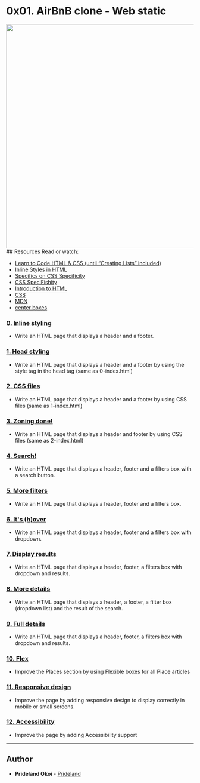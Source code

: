 # 0x01. AirBnB clone - Web static

<img src="https://image.shutterstock.com/image-vector/vector-collection-web-development-shield-600w-1757407325.jpg" width="600px"/>
## Resources
Read or watch:

* [Learn to Code HTML & CSS (until “Creating Lists” included)](https://learn.shayhowe.com/html-css/)
* [Inline Styles in HTML](https://www.codecademy.com/article/html-inline-styles)
* [Specifics on CSS Specificity](https://css-tricks.com/specifics-on-css-specificity/)
* [CSS SpeciFishity](http://www.standardista.com/wp-content/uploads/2012/01/specificity3.pdf)
* [Introduction to HTML](https://developer.mozilla.org/en-US/docs/Learn/HTML/Introduction_to_HTML)
* [CSS](https://developer.mozilla.org/en-US/docs/Learn/CSS)
* [MDN](https://developer.mozilla.org/en-US/)
* [center boxes](https://css-tricks.com/centering-css-complete-guide/)



### [0. Inline styling](./0-index.html)
* Write an HTML page that displays a header and a footer.
### [1. Head styling](./1-index.html)
* Write an HTML page that displays a header and a footer by using the style tag in the head tag (same as 0-index.html)
### [2. CSS files](./2-index.html)
* Write an HTML page that displays a header and a footer by using CSS files (same as 1-index.html)
### [3. Zoning done!](./3-index.html)
* Write an HTML page that displays a header and footer by using CSS files (same as 2-index.html)
### [4. Search!](./4-index.html)
* Write an HTML page that displays a header, footer and a filters box with a search button.
### [5. More filters](./5-index.html)
* Write an HTML page that displays a header, footer and a filters box.
### [6. It's (h)over](./6-index.html)
* Write an HTML page that displays a header, footer and a filters box with dropdown.
### [7. Display results](./7-index.html)
* Write an HTML page that displays a header, footer, a filters box with dropdown and results.
### [8. More details](./8-index.html)
* Write an HTML page that displays a header, a footer, a filter box (dropdown list) and the result of the search.
### [9. Full details](./100-index.html)
* Write an HTML page that displays a header, footer, a filters box with dropdown and results.
### [10. Flex](./101-index.html)
* Improve the Places section by using Flexible boxes for all Place articles
### [11. Responsive design](./102-index.html)
* Improve the page by adding responsive design to display correctly in mobile or small screens.
### [12. Accessibility](./103-index.html)
* Improve the page by adding Accessibility support
---

## Author
* **Prideland Okoi** - [Prideland](https://twitter.com/pridemyhero)
